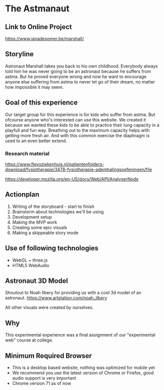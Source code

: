 # The Astmanaut

## Link to Online Project
https://www.janadesomer.be/marshall/
 
## Storyline
Astronaut Marshall takes you back to his own childhood. Everybody always told him he
was never going to be an astronaut because he suffers from astma. But he proved
everyone wrong and now he want to encourage anyone else suffering from astma to never
let go of their dream, no matter how impossible it may seem.

## Goal of this experience
Our target group for this experience is for kids who suffer from astma. But ofcourse
anyone who's interested can use this website. We created it because we wanted these kids
to be able to practice their lung capacity in a playfull and fun way. Breathing out
to the maximum capacity helps with getting more fresh air. And with this common exercise
the diaphragm is used to an even better extend. 

### Research material
https://www.flevoziekenhuis.nl/patientenfolders-download/fysiotherapie/3478-fysiotherapie-ademhalingsoefeningen/file

https://developer.mozilla.org/en-US/docs/Web/API/AnalyserNode

## Actionplan
1) Writing of the storyboard - start to finish
2) Brainstorm about technologies we'll be using
3) Development setup
4) Making the MVP work
5) Creating some epic visuals
6) Making a skippeable story mode


## Use of following technologies
* WebGL + three.js
* HTML5 WebAudio

## Astronaut 3D Model
Shoutout to Noah Ilbery for providing us with a cool 3d model of an astronaut.
https://www.artstation.com/noah_ilbery

All other visuals were created by ourselves.


## Why
This experimental experience was a final assignment of our "experimental web" course at college.

## Minimum Required Browser
* This is a desktop based website, nothing was optimized for mobile yet
* We recommend you use the latest version of Chrome or Firefox, good audio support is      very important
* Chrome version 71 as of now
